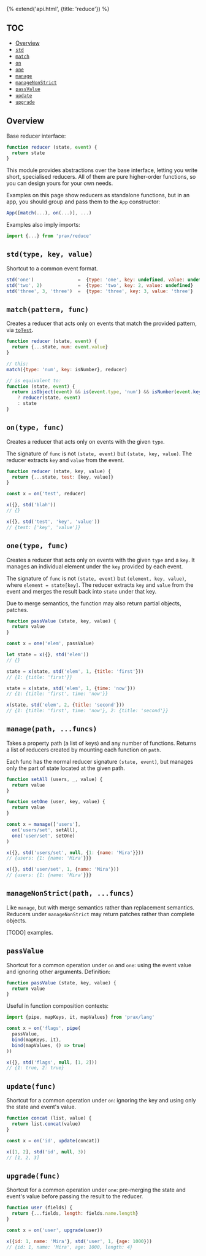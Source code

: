 {% extend('api.html', {title: 'reduce'}) %}

## TOC

* [Overview]({{url(path)}}/#overview)
* [`std`]({{url(path)}}/#-std-type-key-value-)
* [`match`]({{url(path)}}/#-match-pattern-func-)
* [`on`]({{url(path)}}/#-on-type-func-)
* [`one`]({{url(path)}}/#-one-type-func-)
* [`manage`]({{url(path)}}/#-manage-path-funcs-)
* [`manageNonStrict`]({{url(path)}}/#-managenonstrict-path-funcs-)
* [`passValue`]({{url(path)}}/#-passvalue-)
* [`update`]({{url(path)}}/#-update-func-)
* [`upgrade`]({{url(path)}}/#-upgrade-func-)

## Overview

Base reducer interface:

```js
function reducer (state, event) {
  return state
}
```

This module provides abstractions over the base interface, letting you write
short, specialised reducers. All of them are pure higher-order functions, so you
can design yours for your own needs.

Examples on this page show reducers as standalone functions, but in an app, you
should group and pass them to the `App` constructor:

```js
App([match(...), on(...)], ...)
```

Examples also imply imports:

```js
import {...} from 'prax/reduce'
```

## `std(type, key, value)`

Shortcut to a common event format.

```js
std('one')                =  {type: 'one', key: undefined, value: undefined}
std('two', 2)             =  {type: 'two', key: 2, value: undefined}
std('three', 3, 'three')  =  {type: 'three', key: 3, value: 'three'}
```

## `match(pattern, func)`

Creates a reducer that acts only on events that match the provided pattern, via
[`toTest`](api/pattern/#-totest-pattern-).

```js
function reducer (state, event) {
  return {...state, num: event.value}
}

// this:
match({type: 'num', key: isNumber}, reducer)

// is equivalent to:
function (state, event) {
  return isObject(event) && is(event.type, 'num') && isNumber(event.key)
    ? reducer(state, event)
    : state
}
```

## `on(type, func)`

Creates a reducer that acts only on events with the given `type`.

The signature of `func` is not `(state, event)` but `(state, key, value)`. The
reducer extracts `key` and `value` from the event.

```js
function reducer (state, key, value) {
  return {...state, test: [key, value]}
}

const x = on('test', reducer)

x({}, std('blah'))
// {}

x({}, std('test', 'key', 'value'))
// {test: ['key', 'value']}
```

## `one(type, func)`

Creates a reducer that acts only on events with the given `type` and a `key`.
It manages an individual element under the `key` provided by each event.

The signature of `func` is not `(state, event)` but `(element, key, value)`,
where `element = state[key]`. The reducer extracts `key` and `value` from the
event and merges the result back into `state` under that key.

Due to merge semantics, the function may also return partial objects, patches.

```js
function passValue (state, key, value) {
  return value
}

const x = one('elem', passValue)

let state = x({}, std('elem'))
// {}

state = x(state, std('elem', 1, {title: 'first'}))
// {1: {title: 'first'}}

state = x(state, std('elem', 1, {time: 'now'}))
// {1: {title: 'first', time: 'now'}}

x(state, std('elem', 2, {title: 'second'}))
// {1: {title: 'first', time: 'now'}, 2: {title: 'second'}}
```

## `manage(path, ...funcs)`

Takes a property path (a list of keys) and any number of functions. Returns a
list of reducers created by mounting each function on `path`.

Each func has the normal reducer signature `(state, event)`, but manages only
the part of state located at the given path.

```js
function setAll (users, _, value) {
  return value
}

function setOne (user, key, value) {
  return value
}

const x = manage(['users'],
  on('users/set', setAll),
  one('user/set', setOne)
)

x({}, std('users/set', null, {1: {name: 'Mira'}}))
// {users: {1: {name: 'Mira'}}}

x({}, std('user/set', 1, {name: 'Mira'}))
// {users: {1: {name: 'Mira'}}}
```

## `manageNonStrict(path, ...funcs)`

Like `manage`, but with merge semantics rather than replacement semantics.
Reducers under `manageNonStrict` may return patches rather than complete
objects.

[TODO] examples.

## `passValue`

Shortcut for a common operation under `on` and `one`: using the event value and
ignoring other arguments. Definition:

```js
function passValue (state, key, value) {
  return value
}
```

Useful in function composition contexts:

```js
import {pipe, mapKeys, it, mapValues} from 'prax/lang'

const x = on('flags', pipe(
  passValue,
  bind(mapKeys, it),
  bind(mapValues, () => true)
))

x({}, std('flags', null, [1, 2]))
// {1: true, 2: true}
```

## `update(func)`

Shortcut for a common operation under `on`: ignoring the key and using only the
state and event's value.

```js
function concat (list, value) {
  return list.concat(value)
}

const x = on('id', update(concat))

x([1, 2], std('id', null, 3))
// [1, 2, 3]
```

## `upgrade(func)`

Shortcut for a common operation under `one`: pre-merging the state and event's
value before passing the result to the reducer.

```js
function user (fields) {
  return {...fields, length: fields.name.length}
}

const x = on('user', upgrade(user))

x({id: 1, name: 'Mira'}, std('user', 1, {age: 1000}))
// {id: 1, name: 'Mira', age: 1000, length: 4}
```
